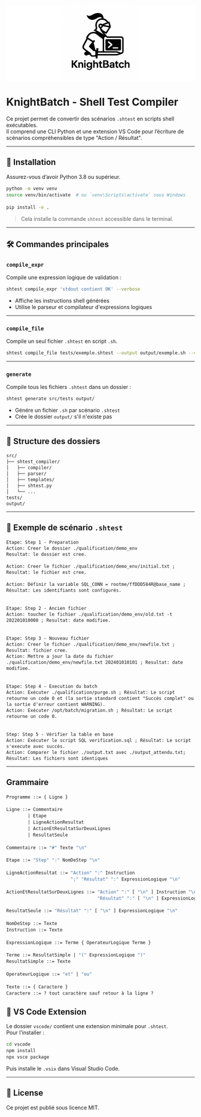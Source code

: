 <p align="center" style="background:#fff">
  <img src="logo.png" alt="KnightBatch logo" width="200"/>
</p>

# KnightBatch - Shell Test Compiler

Ce projet permet de convertir des scénarios `.shtest` en scripts shell exécutables.  
Il comprend une CLI Python et une extension VS Code pour l’écriture de scénarios compréhensibles de type "Action / Résultat".

---

## 🚀 Installation

Assurez-vous d’avoir Python 3.8 ou supérieur.

```bash
python -m venv venv
source venv/bin/activate  # ou `venv\Scripts\activate` sous Windows

pip install -e .
```

> Cela installe la commande `shtest` accessible dans le terminal.

---

## 🛠 Commandes principales

### `compile_expr`

Compile une expression logique de validation :

```bash
shtest compile_expr 'stdout contient OK' --verbose
```

- Affiche les instructions shell générées
- Utilise le parseur et compilateur d'expressions logiques

---

### `compile_file`

Compile un seul fichier `.shtest` en script `.sh`.

```bash
shtest compile_file tests/exemple.shtest --output output/exemple.sh --verbose
```

---

### `generate`

Compile tous les fichiers `.shtest` dans un dossier :

```bash
shtest generate src/tests output/
```

- Génére un fichier `.sh` par scénario `.shtest`
- Crée le dossier `output/` s'il n'existe pas

---

## 📁 Structure des dossiers

```
src/
├── shtest_compiler/
│   ├── compiler/
│   ├── parser/
│   ├── templates/
│   ├── shtest.py
│   └── ...
tests/
output/
```

---

## 🧪 Exemple de scénario `.shtest`

```text
Etape: Step 1 - Preparation
Action: Creer le dossier ./qualification/demo_env
Resultat: le dossier est cree.

Action: Creer le fichier ./qualification/demo_env/initial.txt ; Resultat: le fichier est cree.

Action: Définir la variable SQL_CONN = rootme/ffDDD584R@base_name ; Résultat: Les identifiants sont configurés.


Etape: Step 2 - Ancien fichier
Action: toucher le fichier ./qualification/demo_env/old.txt -t 202201010000 ; Resultat: date modifiee.


Etape: Step 3 - Nouveau fichier
Action: Creer le fichier ./qualification/demo_env/newfile.txt ; Resultat: fichier cree.
Action: Mettre a jour la date du fichier ./qualification/demo_env/newfile.txt 202401010101 ; Resultat: date modifiee.


Etape: Step 4 - Execution du batch
Action: Exécuter ./qualification/purge.sh ; Résultat: Le script retourne un code 0 et (la sortie standard contient "Succès complet" ou la sortie d'erreur contient WARNING).
Action: Exécuter /opt/batch/migration.sh ; Résultat: Le script retourne un code 0.


Step: Step 5 - Vérifier la table en base
Action: Exécuter le script SQL verification.sql ; Résultat: Le script s'execute avec succès.
Action: Comparer le fichier ./output.txt avec ./output_attendu.txt; Résultat: Les fichiers sont identiques
```

---

## Grammaire

```lisp
Programme ::= { Ligne }

Ligne ::= Commentaire
        | Etape
        | LigneActionResultat
        | ActionEtResultatSurDeuxLignes
        | ResultatSeule

Commentaire ::= "#" Texte "\n"

Etape ::= "Step" ":" NomDeStep "\n"

LigneActionResultat ::= "Action" ":" Instruction
                        ";" "Résultat" ":" ExpressionLogique "\n"

ActionEtResultatSurDeuxLignes ::= "Action" ":" [ "\n" ] Instruction "\n"
                                  "Résultat" ":" [ "\n" ] ExpressionLogique "\n"

ResultatSeule ::= "Résultat" ":" [ "\n" ] ExpressionLogique "\n"

NomDeStep ::= Texte
Instruction ::= Texte

ExpressionLogique ::= Terme { OperateurLogique Terme }

Terme ::= ResultatSimple | "(" ExpressionLogique ")"
ResultatSimple ::= Texte

OperateurLogique ::= "et" | "ou"

Texte ::= { Caractere }
Caractere ::= ? tout caractère sauf retour à la ligne ?

```

## 🧩 VS Code Extension

Le dossier `vscode/` contient une extension minimale pour `.shtest`.  
Pour l’installer :

```bash
cd vscode
npm install
npx vsce package
```

Puis installe le `.vsix` dans Visual Studio Code.

---

## 📄 License

Ce projet est publié sous licence MIT.
